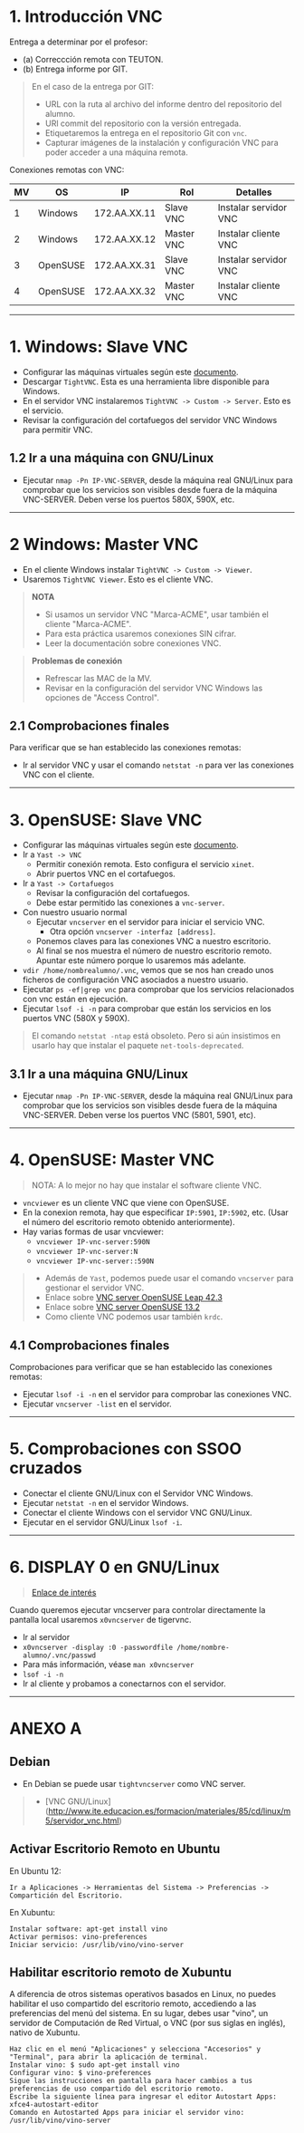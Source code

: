 
# 1. Introducción VNC

Entrega a determinar por el profesor:
* (a) Correccción remota con TEUTON.
* (b) Entrega informe por GIT.

> En el caso de la entrega por GIT:
> * URL con la ruta al archivo del informe dentro del repositorio del alumno.
> * URl commit del repositorio con la versión entregada.
> * Etiquetaremos la entrega en el repositorio Git con `vnc`.
> * Capturar imágenes de la instalación y configuración VNC para poder acceder a una máquina remota.

Conexiones remotas con VNC:

| MV | OS       | IP           | Rol        | Detalles              |
| -- | -------- | ------------ | ---------- | --------------------- |
|  1 | Windows  | 172.AA.XX.11 | Slave VNC  | Instalar servidor VNC |
|  2 | Windows  | 172.AA.XX.12 | Master VNC | Instalar cliente VNC  |
|  3 | OpenSUSE | 172.AA.XX.31 | Slave VNC  | Instalar servidor VNC |
|  4 | OpenSUSE | 172.AA.XX.32 | Master VNC | Instalar cliente VNC  |

---

# 1. Windows: Slave VNC

* Configurar las máquinas virtuales según este [documento](../../global/configuracion/).
* Descargar `TightVNC`. Esta es una herramienta libre disponible para Windows.
* En el servidor VNC instalaremos `TightVNC -> Custom -> Server`. Esto es el servicio.
* Revisar la configuración del cortafuegos del servidor VNC Windows para permitir VNC.

## 1.2 Ir a una máquina con GNU/Linux

* Ejecutar `nmap -Pn IP-VNC-SERVER`, desde la máquina real GNU/Linux para comprobar
que los servicios son visibles desde fuera de la máquina VNC-SERVER. Deben verse los puertos 580X, 590X, etc.

---

# 2 Windows: Master VNC

* En el cliente Windows instalar `TightVNC -> Custom -> Viewer`.
* Usaremos `TightVNC Viewer`. Esto es el cliente VNC.

> **NOTA**
>
> * Si usamos un servidor VNC "Marca-ACME", usar también el cliente "Marca-ACME".
> * Para esta práctica usaremos conexiones SIN cifrar.
> * Leer la documentación sobre conexiones VNC.

> **Problemas de conexión**
>
> * Refrescar las MAC de la MV.
> * Revisar en la configuración del servidor VNC Windows las opciones de "Access Control".

## 2.1 Comprobaciones finales

Para verificar que se han establecido las conexiones remotas:
* Ir al servidor VNC y usar el comando `netstat -n` para ver las conexiones VNC con el cliente.

---

# 3. OpenSUSE: Slave VNC

* Configurar las máquinas virtuales según este [documento](../../global/configuracion/).
* Ir a `Yast -> VNC`
    * Permitir conexión remota. Esto configura el servicio `xinet`.
    * Abrir puertos VNC en el cortafuegos.
* Ir a `Yast -> Cortafuegos`
    * Revisar la configuración del cortafuegos.
    * Debe estar permitido las conexiones a `vnc-server`.
* Con nuestro usuario normal
    * Ejecutar `vncserver` en el servidor para iniciar el servicio VNC.
        * Otra opción `vncserver -interfaz [address]`.
    * Ponemos claves para las conexiones VNC a nuestro escritorio.
    * Al final se nos muestra el número de nuestro escritorio remoto.
    Apuntar este número porque lo usaremos más adelante.
* `vdir /home/nombrealumno/.vnc`, vemos que se nos han creado unos ficheros de configuración VNC asociados a nuestro usuario.
* Ejecutar `ps -ef|grep vnc` para comprobar que los servicios relacionados con vnc están en ejecución.
* Ejecutar `lsof -i -n` para comprobar que están los servicios en los puertos VNC (580X y 590X).

> El comando `netstat -ntap` está obsoleto. Pero si aún insistimos en usarlo hay que instalar
el paquete `net-tools-deprecated`.

## 3.1 Ir a una máquina GNU/Linux

* Ejecutar `nmap -Pn IP-VNC-SERVER`, desde la máquina real GNU/Linux para comprobar que los servicios son visibles desde fuera de la máquina VNC-SERVER. Deben verse los puertos VNC (5801, 5901, etc).

---

# 4. OpenSUSE: Master VNC

> NOTA: A lo mejor no hay que instalar el software cliente VNC.

* `vncviewer` es un cliente VNC que viene con OpenSUSE.
* En la conexion remota, hay que especificar `IP:5901`, `IP:5902`, etc.
(Usar el número del escritorio remoto obtenido anteriormente).
* Hay varias formas de usar vncviewer:
    * `vncviewer IP-vnc-server:590N`
    * `vncviewer IP-vnc-server:N`
    * `vncviewer IP-vnc-server::590N`

> * Además de `Yast`, podemos puede usar el comando `vncserver` para gestionar el servidor VNC.
> * Enlace sobre [VNC server OpenSUSE Leap 42.3](https://doc.opensuse.org/documentation/leap/reference/html/book.opensuse.reference/cha.vnc.html#sec.vnc.viewer)
> * Enlace sobre [VNC server OpenSUSE 13.2](https://www.howtoforge.com/tutorial/vnc-server-on-opensuse-13.2/)
> * Como cliente VNC podemos usar también `krdc`.

## 4.1 Comprobaciones finales

Comprobaciones para verificar que se han establecido las conexiones remotas:
* Ejecutar `lsof -i -n` en el servidor para comprobar las conexiones VNC.
* Ejecutar `vncserver -list` en el servidor.

---

# 5. Comprobaciones con SSOO cruzados

* Conectar el cliente GNU/Linux con el Servidor VNC Windows.
* Ejecutar `netstat -n` en el servidor Windows.
* Conectar el cliente Windows con el servidor VNC GNU/Linux.
* Ejecutar en el servidor GNU/Linux `lsof -i`.

---

# 6. DISPLAY 0 en GNU/Linux

> [Enlace de interés](https://wiki.archlinux.org/index.php/TigerVNC_)

Cuando queremos ejecutar vncserver para controlar directamente la pantalla local usaremos `x0vncserver` de tigervnc.

* Ir al servidor
* `x0vncserver -display :0 -passwordfile /home/nombre-alumno/.vnc/passwd`
* Para más información, véase `man x0vncserver`
* `lsof -i -n`
* Ir al cliente y probamos a conectarnos con el servidor.

---

# ANEXO A

## Debian

* En Debian se puede usar `tightvncserver` como VNC server.

> * [VNC GNU/Linux] (http://www.ite.educacion.es/formacion/materiales/85/cd/linux/m5/servidor_vnc.html)

## Activar Escritorio Remoto en Ubuntu

En Ubuntu 12:

    Ir a Aplicaciones -> Herramientas del Sistema -> Preferencias -> Compartición del Escritorio.

En Xubuntu:

    Instalar software: apt-get install vino
    Activar permisos: vino-preferences
    Iniciar servicio: /usr/lib/vino/vino-server


## Habilitar escritorio remoto de Xubuntu

A diferencia de otros sistemas operativos basados en Linux, no puedes habilitar el uso compartido del escritorio remoto, accediendo a las preferencias del menú del sistema. En su lugar, debes usar "vino", un servidor de Computación de Red Virtual, o VNC (por sus siglas en inglés), nativo de Xubuntu.

    Haz clic en el menú "Aplicaciones" y selecciona "Accesorios" y "Terminal", para abrir la aplicación de terminal.
    Instalar vino: $ sudo apt-get install vino
    Configurar vino: $ vino-preferences
    Sigue las instrucciones en pantalla para hacer cambios a tus preferencias de uso compartido del escritorio remoto.
    Escribe la siguiente línea para ingresar el editor Autostart Apps: xfce4-autostart-editor
    Comando en Autostarted Apps para iniciar el servidor vino: /usr/lib/vino/vino-server
